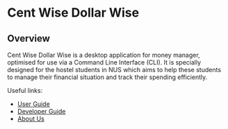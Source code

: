 # Cent Wise Dollar Wise

## Overview
Cent Wise Dollar Wise is a desktop application for money manager, optimised for use via a Command Line Interface (CLI). 
It is specially designed for the hostel students in NUS which aims to help these students to manage their 
financial situation and track their spending efficiently. 

Useful links:
* [User Guide](https://ay2021s1-cs2113t-f14-2.github.io/tp/UserGuide.html)
* [Developer Guide](https://ay2021s1-cs2113t-f14-2.github.io/tp/DeveloperGuide.html)
* [About Us](https://ay2021s1-cs2113t-f14-2.github.io/tp/AboutUs.html)
